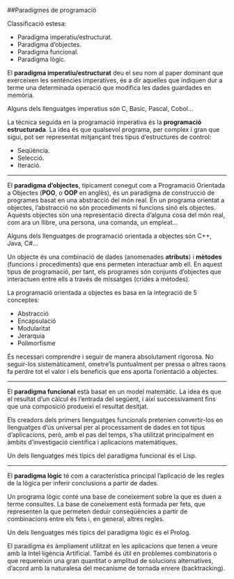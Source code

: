 ##Paradigmes de programació

Classificació estesa:

* Paradigma imperatiu/estructurat.
* Paradigma d’objectes.
* Paradigma funcional.
* Paradigma lògic.

El **paradigma imperatiu/estructurat** deu el seu nom al paper dominant que exerceixen les sentències imperatives, és a dir aquelles que indiquen dur a terme una determinada operació que modifica les dades guardades en memòria. 

Alguns dels llenguatges imperatius són C, Basic, Pascal, Cobol...

La tècnica seguida en la programació imperativa és la **programació estructurada**. La idea és que qualsevol programa, per complex i gran que sigui, pot ser representat mitjançant tres tipus d’estructures de control:
* Seqüència.
* Selecció.
* Iteració.

____

El **paradigma d’objectes**, típicament conegut com a Programació Orientada a Objectes (**POO**, o **OOP** en anglès), és un paradigma de construcció de programes basat en una abstracció del món real. En un programa orientat a objectes, l’abstracció no són procediments ni funcions sinó els objectes. Aquests objectes són una representació directa d’alguna cosa del món real, com ara un llibre, una persona, una comanda, un empleat...

Alguns dels llenguatges de programació orientada a objectes són C++, Java, C#...

Un objecte és una combinació de dades (anomenades **atributs**) i **mètodes** (funcions i procediments) que ens permeten interactuar amb ell. En aquest tipus de programació, per tant, els programes són conjunts d’objectes que interactuen entre ells a través de missatges (crides a mètodes).

La programació orientada a objectes es basa en la integració de 5 conceptes:
* Abstracció 
* Encapsulació 
* Modularitat 
* Jerarquia 
* Polimorfisme 

És necessari comprendre i seguir de manera absolutament rigorosa. No seguir-los sistemàticament, ometre’ls puntualment per pressa o altres raons fa perdre tot el valor i els beneficis que ens aporta l’orientació a objectes.
___

El **paradigma funcional** està basat en un model matemàtic. La idea és que el resultat d’un càlcul és l’entrada del següent, i així successivament fins que una composició produeixi el resultat desitjat.

Els creadors dels primers llenguatges funcionals pretenien convertir-los en llenguatges d’ús universal per al processament de dades en tot tipus d’aplicacions, però, amb el pas del temps, s’ha utilitzat principalment en àmbits d’investigació científica i aplicacions matemàtiques.

Un dels llenguatges més típics del paradigma funcional és el Lisp.
___

El **paradigma lògic** té com a característica principal l’aplicació de les regles de la lògica per inferir conclusions a partir de dades.

Un programa lògic conté una base de coneixement sobre la que es duen a terme consultes. La base de coneixement està formada per fets, que representen la que permeten deduir conseqüències a partir de combinacions entre els fets i, en general, altres regles.

Un dels llenguatges més típics del paradigma lògic és el Prolog.

El paradigma és àmpliament utilitzat en les aplicacions que tenen a veure amb la Intel·ligència Artificial. També és útil en problemes combinatoris o que requereixin una gran quantitat o amplitud de solucions alternatives, d’acord amb la naturalesa del mecanisme de tornada enrere (backtracking).
